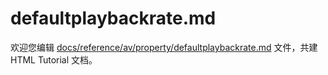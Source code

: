 defaultplaybackrate.md
===

欢迎您编辑 <a target="__blank" href="https://github.com/jaywcjlove/html-tutorial/blob/master/docs/reference/av/property/defaultplaybackrate.md">docs/reference/av/property/defaultplaybackrate.md</a> 文件，共建 HTML Tutorial 文档。
